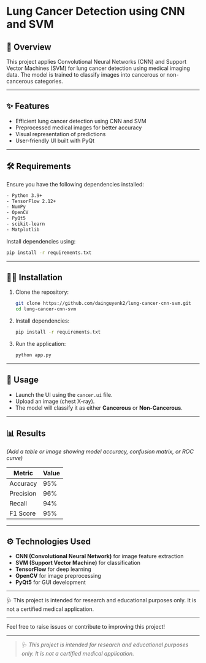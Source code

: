 # Lung Cancer Detection using CNN and SVM

## 🚀 Overview
This project applies Convolutional Neural Networks (CNN) and Support Vector Machines (SVM) for lung cancer detection using medical imaging data. The model is trained to classify images into cancerous or non-cancerous categories.

---



## ✨ Features
- Efficient lung cancer detection using CNN and SVM
- Preprocessed medical images for better accuracy
- Visual representation of predictions
- User-friendly UI built with PyQt

---

## 🛠️ Requirements
Ensure you have the following dependencies installed:

```bash
- Python 3.9+
- TensorFlow 2.12+
- NumPy
- OpenCV
- PyQt5
- scikit-learn
- Matplotlib
```

Install dependencies using:
```bash
pip install -r requirements.txt
```

---

## 🧑‍💻 Installation
1. Clone the repository:
    ```bash
    git clone https://github.com/dainguyenk2/lung-cancer-cnn-svm.git
    cd lung-cancer-cnn-svm
    ```
2. Install dependencies:
    ```bash
    pip install -r requirements.txt
    ```
3. Run the application:
    ```bash
    python app.py
    ```

---

## 🧪 Usage
- Launch the UI using the `cancer.ui` file.
- Upload an image (chest X-ray).
- The model will classify it as either **Cancerous** or **Non-Cancerous**.

---

## 📊 Results
*(Add a table or image showing model accuracy, confusion matrix, or ROC curve)*

| Metric           | Value   |
|------------------|----------|
| Accuracy          | 95%     |
| Precision         | 96%     |
| Recall            | 94%     |
| F1 Score          | 95%     |

---

## ⚙️ Technologies Used
- **CNN (Convolutional Neural Network)** for image feature extraction
- **SVM (Support Vector Machine)** for classification
- **TensorFlow** for deep learning
- **OpenCV** for image preprocessing
- **PyQt5** for GUI development

---

🩺 This project is intended for research and educational purposes only. It is not a certified medical application.

---

Feel free to raise issues or contribute to improving this project!

---

> 🩺 *This project is intended for research and educational purposes only. It is not a certified medical application.*


